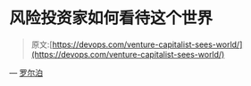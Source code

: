 # 风险投资家如何看待这个世界

> 原文:[https://devops.com/venture-capitalist-sees-world/](https://devops.com/venture-capitalist-sees-world/)

— [罗尔泊](https://devops.com/author/breselman/)